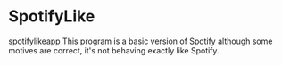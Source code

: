 # SpotifyLike
spotifylikeapp
 This program is a basic version of Spotify although some motives are correct, it's not behaving exactly like Spotify.

